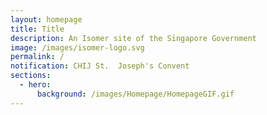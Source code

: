 ```yaml
---
layout: homepage
title: Title
description: An Isomer site of the Singapore Government
image: /images/isomer-logo.svg
permalink: /
notification: CHIJ St.  Joseph's Convent
sections:
  - hero:
      background: /images/Homepage/HomepageGIF.gif
---
```

